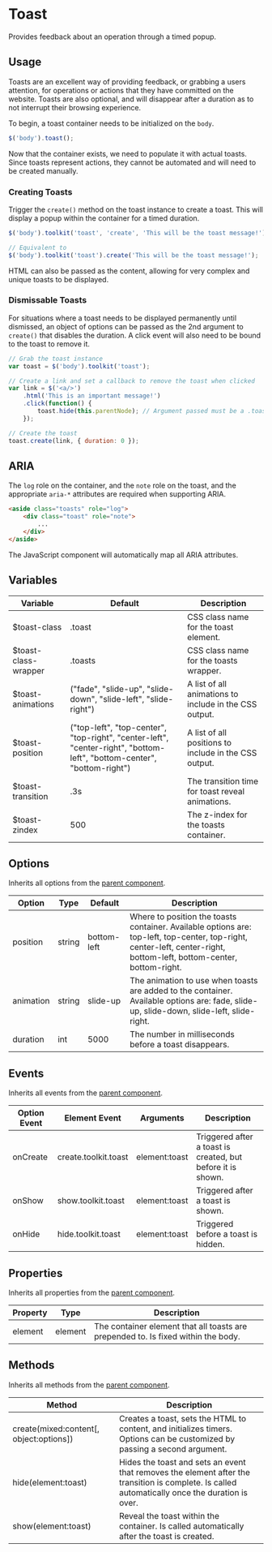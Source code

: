 # Toast #

Provides feedback about an operation through a timed popup.

## Usage ##

Toasts are an excellent way of providing feedback, or grabbing a users attention,
for operations or actions that they have committed on the website.
Toasts are also optional, and will disappear after a duration as to not interrupt
their browsing experience.

To begin, a toast container needs to be initialized on the `body`.

```javascript
$('body').toast();
```

Now that the container exists, we need to populate it with actual toasts.
Since toasts represent actions, they cannot be automated and will need to be created manually.

### Creating Toasts ###

Trigger the `create()` method on the toast instance to create a toast.
This will display a popup within the container for a timed duration.

```javascript
$('body').toolkit('toast', 'create', 'This will be the toast message!');

// Equivalent to
$('body').toolkit('toast').create('This will be the toast message!');
```

<div class="notice is-info">
    HTML can also be passed as the content,
    allowing for very complex and unique toasts to be displayed.
</div>

### Dismissable Toasts ###

For situations where a toast needs to be displayed permanently until dismissed,
an object of options can be passed as the 2nd argument to `create()` that disables the duration.
A click event will also need to be bound to the toast to remove it.

```javascript
// Grab the toast instance
var toast = $('body').toolkit('toast');

// Create a link and set a callback to remove the toast when clicked
var link = $('<a/>')
    .html('This is an important message!')
    .click(function() {
        toast.hide(this.parentNode); // Argument passed must be a .toast element
    });

// Create the toast
toast.create(link, { duration: 0 });
```

## ARIA ##

The `log` role on the container, and the `note` role on the toast,
and the appropriate `aria-*` attributes are required when supporting ARIA.

```html
<aside class="toasts" role="log">
    <div class="toast" role="note">
        ...
    </div>
</aside>
```

<div class="notice is-info">
    The JavaScript component will automatically map all ARIA attributes.
</div>

## Variables ##

<table class="table is-striped data-table">
    <thead>
        <tr>
            <th>Variable</th>
            <th>Default</th>
            <th>Description</th>
        </tr>
    </thead>
    <tbody>
        <tr>
            <td>$toast-class</td>
            <td>.toast</td>
            <td>CSS class name for the toast element.</td>
        </tr>
        <tr>
            <td>$toast-class-wrapper</td>
            <td>.toasts</td>
            <td>CSS class name for the toasts wrapper.</td>
        </tr>
        <tr>
            <td>$toast-animations</td>
            <td>("fade", "slide-up", "slide-down", "slide-left", "slide-right")</td>
            <td>A list of all animations to include in the CSS output.</td>
        </tr>
        <tr>
            <td>$toast-position</td>
            <td>("top-left", "top-center", "top-right", "center-left", "center-right", "bottom-left", "bottom-center", "bottom-right")</td>
            <td>A list of all positions to include in the CSS output.</td>
        </tr>
        <tr>
            <td>$toast-transition</td>
            <td>.3s</td>
            <td>The transition time for toast reveal animations.</td>
        </tr>
        <tr>
            <td>$toast-zindex</td>
            <td>500</td>
            <td>The z-index for the toasts container.</td>
        </tr>
    </tbody>
</table>

## Options ##

Inherits all options from the [parent component](../development/js/component.md#options).

<table class="table is-striped data-table">
    <thead>
        <tr>
            <th>Option</th>
            <th>Type</th>
            <th>Default</th>
            <th>Description</th>
        </tr>
    </thead>
    <tbody>
        <tr>
            <td>position</td>
            <td>string</td>
            <td>bottom-left</td>
            <td>
                Where to position the toasts container. Available options are:
                top-left, top-center, top-right, center-left, center-right, bottom-left, bottom-center, bottom-right.
            </td>
        </tr>
        <tr>
            <td>animation</td>
            <td>string</td>
            <td>slide-up</td>
            <td>
                The animation to use when toasts are added to the container.
                Available options are: fade, slide-up, slide-down, slide-left, slide-right.
            </td>
        </tr>
        <tr>
            <td>duration</td>
            <td>int</td>
            <td>5000</td>
            <td>The number in milliseconds before a toast disappears.</td>
        </tr>
    </tbody>
</table>

## Events ##

Inherits all events from the [parent component](../development/js/component.md#events).

<table class="table is-striped data-table">
    <thead>
        <tr>
            <th>Option Event</th>
            <th>Element Event</td>
            <th>Arguments</th>
            <th>Description</th>
        </tr>
    </thead>
    <tbody>
        <tr>
            <td>onCreate</td>
            <td>create.toolkit.toast</td>
            <td>element:toast</td>
            <td>Triggered after a toast is created, but before it is shown.</td>
        </tr>
        <tr>
            <td>onShow</td>
            <td>show.toolkit.toast</td>
            <td>element:toast</td>
            <td>Triggered after a toast is shown.</td>
        </tr>
        <tr>
            <td>onHide</td>
            <td>hide.toolkit.toast</td>
            <td>element:toast</td>
            <td>Triggered before a toast is hidden.</td>
        </tr>
    </tbody>
</table>

## Properties ##

Inherits all properties from the [parent component](../development/js/component.md#properties).

<table class="table is-striped data-table">
    <thead>
        <tr>
            <th>Property</th>
            <th>Type</th>
            <th>Description</th>
        </tr>
    </thead>
    <tbody>
        <tr>
            <td>element</td>
            <td>element</td>
            <td>The container element that all toasts are prepended to. Is fixed within the body.</td>
        </tr>
    </tbody>
</table>

## Methods ##

Inherits all methods from the [parent component](../development/js/component.md#methods).

<table class="table is-striped data-table">
    <thead>
        <tr>
            <th>Method</th>
            <th>Description</th>
        </tr>
    </thead>
    <tbody>
        <tr>
            <td>create(mixed:content[, object:options])</td>
            <td>
                Creates a toast, sets the HTML to content, and initializes timers.
                Options can be customized by passing a second argument.
            </td>
        </tr>
        <tr>
            <td>hide(element:toast)</td>
            <td>
                Hides the toast and sets an event that removes the element after the transition is complete.
                Is called automatically once the duration is over.
            </td>
        </tr>
        <tr>
            <td>show(element:toast)</td>
            <td>
                Reveal the toast within the container.
                Is called automatically after the toast is created.
            </td>
        </tr>
    </tbody>
</table>